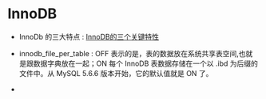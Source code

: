 # InnoDB

- InnoDb 的三大特点 : [InnoDB的三个关键特性](https://www.cnblogs.com/yuyutianxia/p/3841917.html)

- innodb_file_per_table : OFF 表示的是，表的数据放在系统共享表空间,也就是跟数据字典放在一起；ON 每个 InnoDB 表数据存储在一个以 .ibd 为后缀的文件中。从 MySQL 5.6.6 版本开始，它的默认值就是 ON 了。
- 
